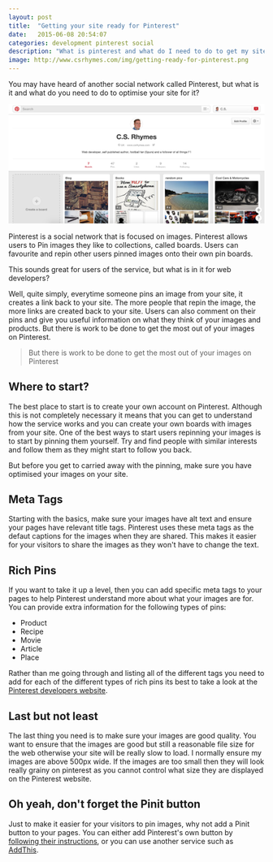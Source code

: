 ```yaml
---
layout: post
title:  "Getting your site ready for Pinterest"
date:   2015-06-08 20:54:07
categories: development pinterest social
description: "What is pinterest and what do I need to do to get my site ready for pinners?"
image: http://www.csrhymes.com/img/getting-ready-for-pinterest.png
---
```


You may have heard of another social network called Pinterest, but what is it and what do you need to do to optimise your site for it? 

![Getting ready for Pinterest](/img/getting-ready-for-pinterest.png "Getting ready for Pinterest")

Pinterest is a social network that is focused on images. Pinterest allows users to Pin images they like to collections, called boards. Users can favourite and repin other users pinned images onto their own pin boards. 

This sounds great for users of the service, but what is in it for web developers? 

Well, quite simply, everytime someone pins an image from your site, it creates a link back to your site. The more people that repin the image, the more links are created back to your site. Users can also comment on their pins and give you useful information on what they think of your images and products. But there is work to be done to get the most out of your images on Pinterest. 

> But there is work to be done to get the most out of your images on Pinterest

## Where to start?

The best place to start is to create your own account on Pinterest. Although this is not completely necessary it means that you can get to understand how the service works and you can create your own boards with images from your site. One of the best ways to start users repinning your images is to start by pinning them yourself. Try and find people with similar interests and follow them as they might start to follow you back. 

But before you get to carried away with the pinning, make sure you have optimised your images on your site. 

## Meta Tags

Starting with the basics, make sure your images have alt text and ensure your pages have relevant title tags. Pinterest uses these meta tags as the defaut captions for the images when they are shared. This makes it easier for your visitors to share the images as they won't have to change the text. 

## Rich Pins

If you want to take it up a level, then you can add specific meta tags to your pages to help Pinterest understand more about what your images are for. You can provide extra information for the following types of pins:

* Product
* Recipe
* Movie
* Article
* Place

Rather than me going through and listing all of the different tags you need to add for each of the different types of rich pins its best to take a look at the [Pinterest developers website](https://developers.pinterest.com/rich_pins_overview/). 

## Last but not least

The last thing you need is to make sure your images are good quality. You want to ensure that the images are good but still a reasonable file size for the web otherwise your site will be really slow to load. I normally ensure my images are above 500px wide. If the images are too small then they will look really grainy on pinterest as you cannot control what size they are displayed on the Pinterest website. 

## Oh yeah, don't forget the Pinit button

Just to make it easier for your visitors to pin images, why not add a Pinit button to your pages. You can either add Pinterest's own button by [following their instructions](https://developers.pinterest.com/pin_it/), or you can use another service such as [AddThis](http://www.addthis.com/).